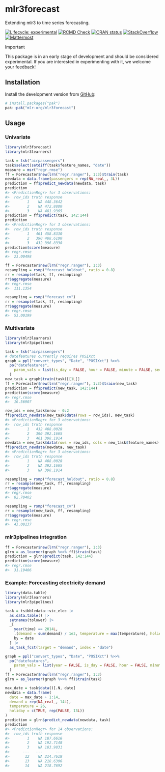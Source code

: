 
# mlr3forecast

Extending mlr3 to time series forecasting.

<!-- badges: start -->

[![Lifecycle:
experimental](https://img.shields.io/badge/lifecycle-experimental-orange.svg)](https://lifecycle.r-lib.org/articles/stages.html#experimental)
[![RCMD
Check](https://github.com/mlr-org/mlr3forecast/actions/workflows/rcmdcheck.yaml/badge.svg)](https://github.com/mlr-org/mlr3forecast/actions/workflows/rcmdcheck.yaml)
[![CRAN
status](https://www.r-pkg.org/badges/version/mlr3forecast)](https://CRAN.R-project.org/package=mlr3forecast)
[![StackOverflow](https://img.shields.io/badge/stackoverflow-mlr3-orange.svg)](https://stackoverflow.com/questions/tagged/mlr3)
[![Mattermost](https://img.shields.io/badge/chat-mattermost-orange.svg)](https://lmmisld-lmu-stats-slds.srv.mwn.de/mlr_invite/)
<!-- badges: end -->

> [!IMPORTANT]
> This package is in an early stage of development and should be considered experimental.
> If you are interested in experimenting with it, we welcome your feedback!

## Installation

Install the development version from [GitHub](https://github.com/):

``` r
# install.packages("pak")
pak::pak("mlr-org/mlr3forecast")
```

## Usage

### Univariate

``` r
library(mlr3forecast)
library(mlr3learners)

task = tsk("airpassengers")
task$select(setdiff(task$feature_names, "date"))
measure = msr("regr.rmse")
ff = Forecaster$new(lrn("regr.ranger"), 1:3)$train(task)
newdata = data.frame(passengers = rep(NA_real_, 3L))
prediction = ff$predict_newdata(newdata, task)
prediction
#> <PredictionRegr> for 3 observations:
#>  row_ids truth response
#>        1    NA 448.3642
#>        2    NA 472.8880
#>        3    NA 481.9365
prediction = ff$predict(task, 142:144)
prediction
#> <PredictionRegr> for 3 observations:
#>  row_ids truth response
#>        1   461 458.8330
#>        2   390 408.6100
#>        3   432 396.8338
prediction$score(measure)
#> regr.rmse 
#>  23.00498

ff = Forecaster$new(lrn("regr.ranger"), 1:3)
resampling = rsmp("forecast_holdout", ratio = 0.8)
rr = resample(task, ff, resampling)
rr$aggregate(measure)
#> regr.rmse 
#>  111.1354

resampling = rsmp("forecast_cv")
rr = resample(task, ff, resampling)
rr$aggregate(measure)
#> regr.rmse 
#>  53.00199
```

### Multivariate

``` r
library(mlr3learners)
library(mlr3pipelines)

task = tsk("airpassengers")
# datefeatures currently requires POSIXct
graph = ppl("convert_types", "Date", "POSIXct") %>>%
  po("datefeatures",
    param_vals = list(is_day = FALSE, hour = FALSE, minute = FALSE, second = FALSE)
  )
new_task = graph$train(task)[[1L]]
ff = Forecaster$new(lrn("regr.ranger"), 1:3)$train(new_task)
prediction = ff$predict(new_task, 142:144)
prediction$score(measure)
#> regr.rmse 
#>  16.56907

row_ids = new_task$nrow - 0:2
ff$predict_newdata(new_task$data(rows = row_ids), new_task)
#> <PredictionRegr> for 3 observations:
#>  row_ids truth response
#>        1   432 408.0028
#>        2   390 392.1665
#>        3   461 398.1914
newdata = new_task$data(rows = row_ids, cols = new_task$feature_names)
ff$predict_newdata(newdata, new_task)
#> <PredictionRegr> for 3 observations:
#>  row_ids truth response
#>        1    NA 408.0028
#>        2    NA 392.1665
#>        3    NA 398.1914

resampling = rsmp("forecast_holdout", ratio = 0.8)
rr = resample(new_task, ff, resampling)
rr$aggregate(measure)
#> regr.rmse 
#>  82.78402

resampling = rsmp("forecast_cv")
rr = resample(new_task, ff, resampling)
rr$aggregate(measure)
#> regr.rmse 
#>  43.08137
```

### mlr3pipelines integration

``` r
ff = Forecaster$new(lrn("regr.ranger"), 1:3)
glrn = as_learner(graph %>>% ff)$train(task)
prediction = glrn$predict(task, 142:144)
prediction$score(measure)
#> regr.rmse 
#>  31.19406
```

### Example: Forecasting electricity demand

``` r
library(data.table)
library(mlr3learners)
library(mlr3pipelines)

task = tsibbledata::vic_elec |>
  as.data.table() |>
  setnames(tolower) |>
  _[
    year(time) == 2014L,
    .(demand = sum(demand) / 1e3, temperature = max(temperature), holiday = any(holiday)),
    by = date
  ] |>
  as_task_fcst(target = "demand", index = "date")

graph = ppl("convert_types", "Date", "POSIXct") %>>%
  po("datefeatures",
    param_vals = list(year = FALSE, is_day = FALSE, hour = FALSE, minute = FALSE, second = FALSE)
  )
ff = Forecaster$new(lrn("regr.ranger"), 1:3)
glrn = as_learner(graph %>>% ff)$train(task)

max_date = task$data()[.N, date]
newdata = data.frame(
  date = max_date + 1:14,
  demand = rep(NA_real_, 14L),
  temperature = 26,
  holiday = c(TRUE, rep(FALSE, 13L))
)
prediction = glrn$predict_newdata(newdata, task)
prediction
#> <PredictionRegr> for 14 observations:
#>  row_ids truth response
#>        1    NA 187.6616
#>        2    NA 192.7148
#>        3    NA 183.9831
#>      ---   ---      ---
#>       12    NA 214.7618
#>       13    NA 218.6306
#>       14    NA 218.7692
```
